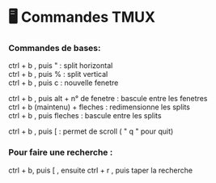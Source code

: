 # 🖥 Commandes TMUX

### Commandes de bases:

ctrl + b , puis " : split horizontal\
ctrl + b , puis % : split vertical\
ctrl + b , puis c : nouvelle fenetre

ctrl + b , puis alt + n° de fenetre : bascule entre les fenetres\
ctrl + b (maintenu) + fleches : redimensionne les splits\
ctrl + b , puis fleches : bascule entre les splits

ctrl + b , puis \[ : permet de scroll ( " q " pour quit)

### Pour faire une recherche :

ctrl + b, puis \[ , ensuite ctrl + r , puis taper la recherche
